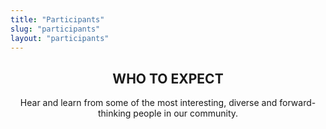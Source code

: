 ```yaml
---
title: "Participants"
slug: "participants"
layout: "participants"
---
```


<header class="page-info">
    <h2 class="page-title">WHO TO EXPECT</h2>
    <p class="page-description">Hear and learn from some of the most interesting, diverse and forward-thinking people in our community.</p>
</header>
